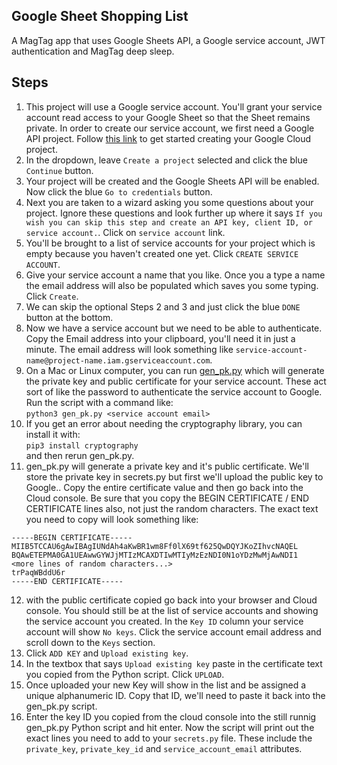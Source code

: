 ## Google Sheet Shopping List
A MagTag app that uses Google Sheets API, a Google service account, JWT authentication and MagTag deep sleep.

## Steps
1. This project will use a Google service account. You'll grant your service account read access to your Google Sheet so that the Sheet remains private. In order to create our service account, we first need a Google API project. Follow [this link](https://console.developers.google.com/flows/enableapi?apiid=sheets) to get started creating your Google Cloud project.
2. In the dropdown, leave `Create a project` selected and click the blue `Continue` button.
3. Your project will be created and the Google Sheets API will be enabled. Now click the blue `Go to credentials` button.
4. Next you are taken to a wizard asking you some questions about your project. Ignore these questions and look further up where it says `If you wish you can skip this step and create an API key, client ID, or service account.`. Click on `service account` link.
5. You'll be brought to a list of service accounts for your project which is empty because you haven't created one yet. Click `CREATE SERVICE ACCOUNT`.
6. Give your service account a name that you like. Once you a type a name the email address will also be populated which saves you some typing. Click `Create`.
7. We can skip the optional Steps 2 and 3 and just click the blue `DONE` button at the bottom.
8. Now we have a service account but we need to be able to authenticate. Copy the Email address into your clipboard, you'll need it in just a minute. The email address will look something like `service-account-name@project-name.iam.gserviceaccount.com`.
9. On a Mac or Linux computer, you can run [gen_pk.py](https://github.com/jay0lee/MagTag-projects/blob/main/Google_Sheet_Shopping_List/gen_pk.py) which will generate the private key and public certificate for your service account. These act sort of like the password to authenticate the service account to Google. Run the script with a command like:<br>
```python3 gen_pk.py <service account email>```
10. If you get an error about needing the cryptography library, you can install it with:<br>
```pip3 install cryptography```<br>and then rerun gen_pk.py.
11. gen_pk.py will generate a private key and it's public certificate. We'll store the private key in secrets.py but first we'll upload the public key to Google.. Copy the entire certificate value and then go back into the Cloud console. Be sure that you copy the BEGIN CERTIFICATE / END CERTIFICATE lines also, not just the random characters. The exact text you need to copy will look something like:<br>
```
-----BEGIN CERTIFICATE-----
MIIB5TCCAU6gAwIBAgIUNdAh4aKwBR1wm8Ff0lX69tf625QwDQYJKoZIhvcNAQEL
BQAwETEPMA0GA1UEAwwGYWJjMTIzMCAXDTIwMTIyMzEzNDI0N1oYDzMwMjAwNDI1
<more lines of random characters...>
trPaqWBddU6r
-----END CERTIFICATE-----
```
12. with the public certificate copied go back into your browser and Cloud console. You should still be at the list of service accounts and showing the service account you created. In the `Key ID` column your service account will show `No keys`. Click the service account email address and scroll down to the `Keys` section.
13. Click `ADD KEY` and `Upload existing key`.
14. In the textbox that says `Upload existing key` paste in the certificate text you copied from the Python script. Click `UPLOAD`.
15. Once uploaded your new Key will show in the list and be assigned a unique alphanumeric ID. Copy that ID, we'll need to paste it back into the gen_pk.py script.
16. Enter the key ID you copied from the cloud console into the still runnig gen_pk.py Python script and hit enter. Now the script will print out the exact lines you need to add to your `secrets.py` file. These include the `private_key`, `private_key_id` and `service_account_email` attributes.
